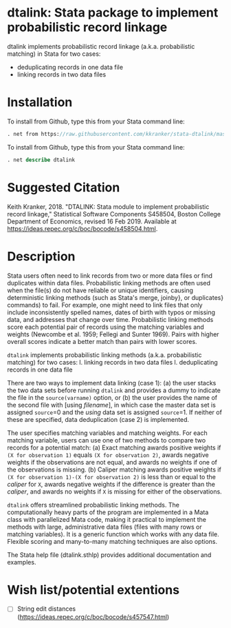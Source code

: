 # dtalink: Stata package to implement probabilistic record linkage

dtalink implements probabilistic record linkage (a.k.a. probabilistic matching) in Stata for two cases:
- deduplicating records in one data file
- linking records in two data files


# Installation

To install from Github, type this from your Stata command line:

```stata
. net from https://raw.githubusercontent.com/kkranker/stata-dtalink/master/
```

To install from Github, type this from your Stata command line:

```stata
. net describe dtalink
```

# Suggested Citation

Keith Kranker, 2018. "DTALINK: Stata module to implement probabilistic record linkage," Statistical Software Components S458504, Boston College Department of Economics, revised 16 Feb 2019.  Available at https://ideas.repec.org/c/boc/bocode/s458504.html.


# Description

Stata users often need to link records from two or more data files or find duplicates within data files.
Probabilistic linking methods are often used when the file(s) do not have reliable or unique identifiers,
causing deterministic linking methods (such as Stata's merge, joinby}, or duplicates} commands) to fail.
For example, one might need to link files that only include
inconsistently spelled names, dates of birth with typos or missing data, and addresses that change over time.
Probabilistic linking methods score each potential pair of records using the matching variables and weights
(Newcombe et al. 1959; Fellegi and Sunter 1969).
Pairs with higher overall scores indicate a better match than pairs with lower scores.

`dtalink` implements probabilistic linking methods (a.k.a. probabilistic matching) for two cases:
l. linking records in two data files
l. deduplicating records in one data file

There are two ways to implement data linking (case 1):
(a) the user stacks the two data sets before running `dtalink` and provides a dummy to indicate the file in the `source(varname)` option, or
(b) the user provides the name of the second file with [using *filename*], in which case the master data set is assigned `source`=0 and the *using* data set is assigned `source`=1.
If neither of these are specified, data deduplication (case 2) is implemented.

The user specifies matching variables and matching weights.
For each matching variable, users can use one of two methods to compare two records for a potential match:
(a) Exact matching awards positive weights
if `(X for observation 1)` equals `(X for observation 2)`,
awards negative weights if the observations are not equal,
and awards no weights if one of the observations is missing.
(b) Caliper matching awards positive weights if
`(X for observation 1)-(X for observation 2)` is less than or equal to the *caliper* for `X`,
awards negative weights if the difference is greater than the *caliper*,
and awards no weights if `X` is missing for either of the observations.

`dtalink` offers streamlined probabilistic linking methods.
The computationally heavy parts of the program are implemented in a Mata class with parallelized Mata code,
making it practical to implement the methods with large, administrative data files
(files with many rows or matching variables). It is a generic function which works with any data file.
Flexible scoring and many-to-many matching techniques are also options.

The Stata help file (dtalink.sthlp) provides additional documentation and examples.


# Wish list/potential extentions

- [ ] String edit distances (https://ideas.repec.org/c/boc/bocode/s457547.html)
